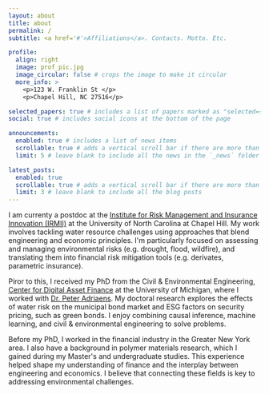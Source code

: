 ```yaml
---
layout: about
title: about
permalink: /
subtitle: <a href='#'>Affiliations</a>. Contacts. Motto. Etc.

profile:
  align: right
  image: prof_pic.jpg
  image_circular: false # crops the image to make it circular
  more_info: >
    <p>123 W. Franklin St </p>
    <p>Chapel Hill, NC 27516</p>

selected_papers: true # includes a list of papers marked as "selected={true}"
social: true # includes social icons at the bottom of the page

announcements:
  enabled: true # includes a list of news items
  scrollable: true # adds a vertical scroll bar if there are more than 3 news items
  limit: 5 # leave blank to include all the news in the `_news` folder

latest_posts:
  enabled: true
  scrollable: true # adds a vertical scroll bar if there are more than 3 new posts items
  limit: 3 # leave blank to include all the blog posts
---
```


I am currenty a postdoc at the [Institute for Risk Management and Insurance Innovation (IRMII)](https://irmii.unc.edu/people/) at the University of North Carolina at Chapel Hill. My work involves tackling water resource challenges using approaches that blend engineering and economic principles. I'm particularly focused on assessing and managing environmental risks (e.g. drought, flood, wildfire), and translating them into financial risk mitigation tools (e.g. derivates, parametric insurance).

Piror to this, I received my PhD from the Civil & Environmental Engineering, [Center for Digital Asset Finance](https://www.difin.io/) at the University of Michigan, where I worked with [Dr. Peter Adriaens](https://cee.engin.umich.edu/people/adriaens-peter/). My doctoral research explores the effects of water risk on the municipal bond market and ESG factors on security pricing, such as green bonds. I enjoy combining causal inference, machine learning, and civil & environmental engineering to solve problems. 

Before my PhD, I worked in the financial industry in the Greater New York area. I also have a background in polymer materials research, which I gained during my Master's and undergraduate studies. This experience helped shape my understanding of finance and the interplay between engineering and economics. I believe that connecting these fields is key to addressing environmental challenges.


